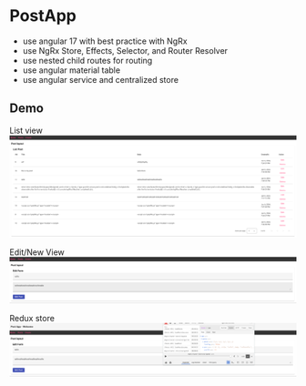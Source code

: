 # PostApp

- use angular 17 with best practice with NgRx
- use NgRx Store, Effects, Selector, and Router Resolver
- use nested child routes for routing 
- use angular material table 
- use angular service and centralized store


## Demo 

List view
![list.png](docs%2Flist.png)

Edit/New View
![edit.png](docs%2Fedit.png)

Redux store
![store.png](docs%2Fstore.png)
